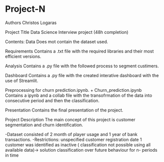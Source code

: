 # Project-N

Authors
Christos Logaras

Project Title
Data Science Interview project (48h completion)

Contents:
Data
Does mot contain the dataset used.

Requirements
Contains a .txt file with the required libraries and their most efficient versions.

Analysis
Contains a .py file with the followed process to segment custimers.

Dashboard
Contains a .py file with the created interative dashboard with the use of Streamlit.

Preprocessing for churn prediction.ipynb. + Churn_prediction.ipynb
Contains a ipynb and a collab file with the transofrmation of the data into consecutive period and then the classification.

Presentation
Contains the final presentation of the project.

Project Description
The main concept of this project is customer segmentation and churn identification. 

-Dataset consisted of 2 month of player usage and 1 year of bank transactions.
-Restrictions:
  unspecified customer registration date
  1 customer was identified as inactive ( classification not possible using all available data)-> solution classification over future behaviour for n-      periods in time
